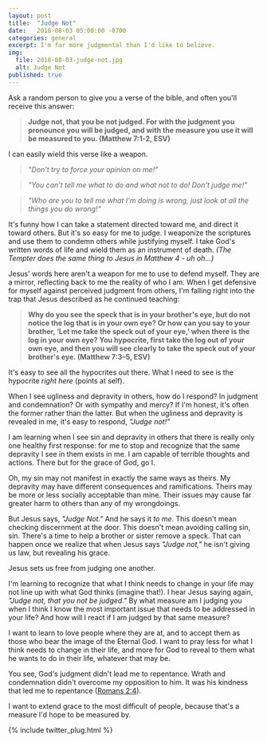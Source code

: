```yaml
---
layout: post
title:  "Judge Not"
date:   2018-08-03 05:00:00 -0700
categories: general
excerpt: I'm far more judgmental than I'd like to believe.
img:
  file: 2018-08-03-judge-not.jpg
  alt: Judge Not
published: true
---
```


Ask a random person to give you a verse of the bible, and often you'll receive this answer: 

> **Judge not, that you be not judged. For with the judgment you pronounce you will be judged, and with the measure you use it will be measured to you. (Matthew 7:1-2, ESV)**

I can easily wield this verse like a weapon. 

> *"Don't try to force your opinion on me!"* 

> *"You can't tell me what to do and what not to do! Don't judge me!"* 

> *"Who are you to tell me what I'm doing is wrong, just look at all the things you do wrong!"*

It's funny how I can take a statement directed toward me, and direct it toward others. But it's so easy for me to judge. I weaponize the scriptures and use them to condemn others while justifying myself. I take God's written words of life and wield them as an instrument of death. *(The Tempter does the same thing to Jesus in Matthew 4 - uh oh...)*

Jesus' words here aren't a weapon for me to use to defend myself. They are a mirror, reflecting back to me the reality of who I am. When I get defensive for myself against perceived judgment from others, I'm falling right into the trap that Jesus described as he continued teaching:

> **Why do you see the speck that is in your brother's eye, but do not notice the log that is in your own eye? Or how can you say to your brother, ‘Let me take the speck out of your eye,’ when there is the log in your own eye? You hypocrite, first take the log out of your own eye, and then you will see clearly to take the speck out of your brother's eye. (Matthew 7:3–5, ESV)**

It's easy to see all the hypocrites out there. What I need to see is the hypocrite *right here* (points at self).

When I see ugliness and depravity in others, how do I respond? In judgment and condemnation? Or with sympathy and mercy? If I'm honest, it's often the former rather than the latter. But when the ugliness and depravity is revealed in me, it's easy to respond, *"Judge not!"*

I am learning when I see sin and depravity in others that there is really only one healthy first response: for me to stop and recognize that the same depravity I see in them exists in me. I am capable of terrible thoughts and actions. There but for the grace of God, go I.

Oh, my sin may not manifest in exactly the same ways as theirs. My depravity may have different consequences and ramifications. Theirs may be more or less socially acceptable than mine. Their issues may cause far greater harm to others than any of my wrongdoings. 

But Jesus says, *"Judge Not."* And he says it *to me*. This doesn't mean checking discernment at the door. This doesn't mean avoiding calling sin, sin. There's a time to help a brother or sister remove a speck. That can happen once we realize that when Jesus says *"Judge not,"* he isn't giving us law, but revealing his grace.

Jesus sets us free from judging one another.

I'm learning to recognize that what I think needs to change in your life may not line up with what God thinks (imagine that!). I hear Jesus saying again, *"Judge not, that you not be judged."* By what measure am I judging you when I think I know the most important issue that needs to be addressed in your life? And how will I react if I am judged by that same measure?

I want to learn to love people where they are at, and to accept them as those who bear the image of the Eternal God. I want to pray less for what I think needs to change in their life, and more for God to reveal to them what he wants to do in their life, whatever that may be.

You see, God's judgment didn't lead me to repentance. Wrath and condemnation didn't overcome my opposition to him. It was his kindness that led me to repentance ([Romans 2:4](https://www.biblegateway.com/passage/?search=Romans+2%3A4&version=ESV)).

I want to extend grace to the most difficult of people, because that's a measure I'd hope to be measured by.

{% include twitter_plug.html %}
